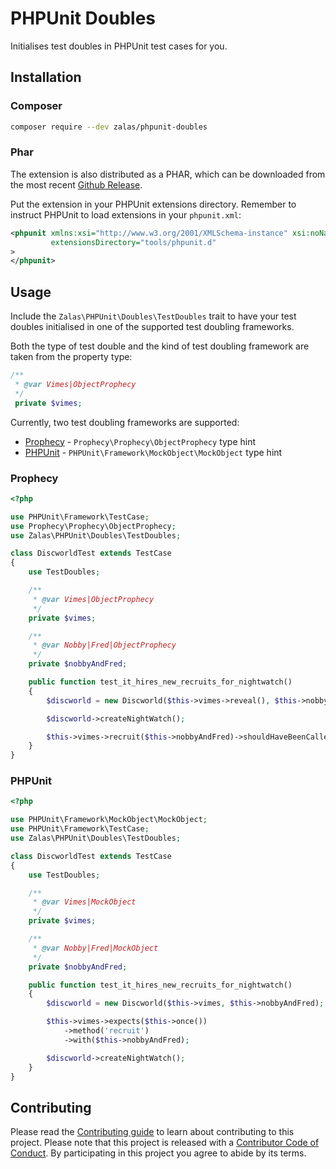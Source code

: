 # PHPUnit Doubles

Initialises test doubles in PHPUnit test cases for you.

## Installation

### Composer

```bash
composer require --dev zalas/phpunit-doubles
```

### Phar

The extension is also distributed as a PHAR, which can be downloaded from the most recent
[Github Release](https://github.com/jakzal/phpunit-doubles/releases).

Put the extension in your PHPUnit extensions directory.
Remember to instruct PHPUnit to load extensions in your `phpunit.xml`:

```xml
<phpunit xmlns:xsi="http://www.w3.org/2001/XMLSchema-instance" xsi:noNamespaceSchemaLocation="https://schema.phpunit.de/7.0/phpunit.xsd"
         extensionsDirectory="tools/phpunit.d"
>
</phpunit>
```

## Usage

Include the `Zalas\PHPUnit\Doubles\TestDoubles` trait to have your test doubles initialised
in one of the supported test doubling frameworks.

Both the type of test double and the kind of test doubling framework are taken from the property type:

```php
/**
 * @var Vimes|ObjectProphecy
 */
 private $vimes;
```

Currently, two test doubling frameworks are supported:

* [Prophecy](https://github.com/phpspec/prophecy) - `Prophecy\Prophecy\ObjectProphecy` type hint
* [PHPUnit](https://phpunit.de/manual/current/en/test-doubles.html) - `PHPUnit\Framework\MockObject\MockObject` type hint

### Prophecy

```php
<?php

use PHPUnit\Framework\TestCase;
use Prophecy\Prophecy\ObjectProphecy;
use Zalas\PHPUnit\Doubles\TestDoubles;

class DiscworldTest extends TestCase
{
    use TestDoubles;

    /**
     * @var Vimes|ObjectProphecy
     */
    private $vimes;

    /**
     * @var Nobby|Fred|ObjectProphecy
     */
    private $nobbyAndFred;

    public function test_it_hires_new_recruits_for_nightwatch()
    {
        $discworld = new Discworld($this->vimes->reveal(), $this->nobbyAndFred->reveal());

        $discworld->createNightWatch();

        $this->vimes->recruit($this->nobbyAndFred)->shouldHaveBeenCalled();
    }
}
```

### PHPUnit


```php
<?php

use PHPUnit\Framework\MockObject\MockObject;
use PHPUnit\Framework\TestCase;
use Zalas\PHPUnit\Doubles\TestDoubles;

class DiscworldTest extends TestCase
{
    use TestDoubles;

    /**
     * @var Vimes|MockObject
     */
    private $vimes;

    /**
     * @var Nobby|Fred|MockObject
     */
    private $nobbyAndFred;

    public function test_it_hires_new_recruits_for_nightwatch()
    {
        $discworld = new Discworld($this->vimes, $this->nobbyAndFred);

        $this->vimes->expects($this->once())
            ->method('recruit')
            ->with($this->nobbyAndFred);

        $discworld->createNightWatch();
    }
}
```

## Contributing

Please read the [Contributing guide](CONTRIBUTING.md) to learn about contributing to this project.
Please note that this project is released with a [Contributor Code of Conduct](CODE_OF_CONDUCT.md).
By participating in this project you agree to abide by its terms.
